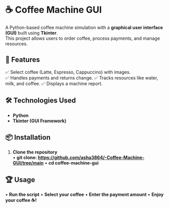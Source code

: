 # ☕ Coffee Machine GUI  

A Python-based coffee machine simulation with a **graphical user interface (GUI)** built using **Tkinter**.  
This project allows users to order coffee, process payments, and manage resources.  

## 🚀 Features  
✅ Select coffee (Latte, Espresso, Cappuccino) with images.  
✅ Handles payments and returns change. 
✅ Tracks resources like water, milk, and coffee.
✅ Displays a machine report.  

## 🛠️ Technologies Used  
- **Python**  
- **Tkinter (GUI Framework)**  

## 📦 Installation  
1. **Clone the repository**  
  • **git clone: https://github.com/asha3864/-Coffee-Machine-GUI/tree/main**
  • **cd coffee-machine-gui**

   
## 🏆 Usage
• **Run the script**
• **Select your coffee**
• **Enter the payment amount**
• **Enjoy your coffee ☕!**

